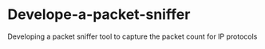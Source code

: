 # Develope-a-packet-sniffer
Developing a packet sniffer tool to capture the packet count for IP protocols
